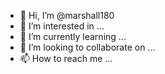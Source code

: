 - 👋 Hi, I’m @marshall180
- 👀 I’m interested in ...
- 🌱 I’m currently learning ...
- 💞️ I’m looking to collaborate on ...
- 📫 How to reach me ...

<!---
marshall180/marshall180 is a ✨ special ✨ repository because its `README.md` (this file) appears on your GitHub profile.
You can click the Preview link to take a look at your changes.
--->
